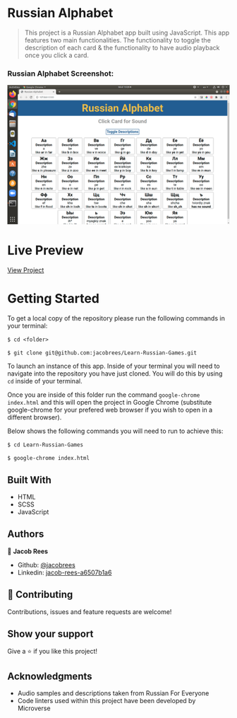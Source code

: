 # Russian Alphabet

> This project is a Russian Alphabet app built using JavaScript. This app features two main functionalities. The functionality to toggle the description of each card & the functionality to have audio playback once you click a card.

### Russian Alphabet Screenshot:

![](screenshot/screenshot.png)

# Live Preview

[View Project](https://rawcdn.githack.com/jacobrees/Learn-Russian-Games/f895fd7572b0b69229d2828ff1a438145363b9c0/index.html)

# Getting Started

To get a local copy of the repository please run the following commands in your terminal:

```
$ cd <folder>
```

```
$ git clone git@github.com:jacobrees/Learn-Russian-Games.git
```

To launch an instance of this app. Inside of your terminal you will need to navigate into the repository you have just cloned. You will do this by using `cd` inside of your terminal. 

Once you are inside of this folder run the command `google-chrome index.html` and this will open the project in Google Chrome (substitute google-chrome for your prefered web browser if you wish to open in a different browser). 

Below shows the following commands you will need to run to achieve this:

```
$ cd Learn-Russian-Games
```

```
$ google-chrome index.html
```

## Built With

- HTML
- SCSS
- JavaScript

## Authors

👤 **Jacob Rees**

- Github: [@jacobrees](https://github.com/jacobrees)
- Linkedin: [jacob-rees-a6507b1a6](https://www.linkedin.com/in/jacob-rees-a6507b1a6/)


## 🤝 Contributing

Contributions, issues and feature requests are welcome!

## Show your support

Give a ⭐️ if you like this project!

## Acknowledgments

- Audio samples and descriptions taken from Russian For Everyone
- Code linters used within this project have been developed by Microverse
